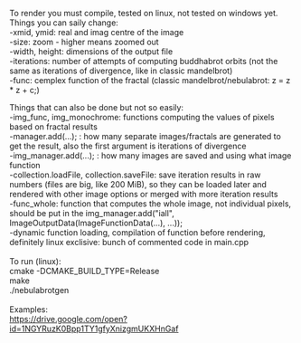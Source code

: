 To render you must compile, tested on linux, not tested on windows yet.\
Things you can saily change:\
-xmid, ymid: real and imag centre of the image\
-size: zoom - higher means zoomed out\
-width, height: dimensions of the output file\
-iterations: number of attempts of computing buddhabrot orbits (not the same as iterations of divergence, like in classic mandelbrot)\
-func: cemplex function of the fractal (classic mandelbrot/nebulabrot: z = z * z + c;)

Things that can also be done but not so easily:\
-img_func, img_monochrome: functions computing the values of pixels based on fractal results\
-manager.add(...); : how many separate images/fractals are generated to get the result, also the first argument is iterations of divergence\
-img_manager.add(...); : how many images are saved and using what image function\
-collection.loadFile, collection.saveFile: save iteration results in raw numbers (files are big, like 200 MiB), so they can be loaded later and rendered with other image options or merged with more iteration results\
-func_whole: function that computes the whole image, not individual pixels, should be put in the img_manager.add("iall", ImageOutputData(ImageFunctionData(...), ...));\
-dynamic function loading, compilation of function before rendering, definitely linux exclisive: bunch of commented code in main.cpp\
\
To run (linux):\
cmake -DCMAKE_BUILD_TYPE=Release\
make\
./nebulabrotgen\
\
Examples:\
https://drive.google.com/open?id=1NGYRuzK0Bpp1TY1gfyXnizgmUKXHnGaf
